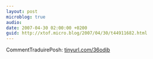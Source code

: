 ```yaml
---
layout: post
microblog: true
audio: 
date: 2007-04-30 02:00:00 +0200
guid: http://xtof.micro.blog/2007/04/30/t44911682.html
---
```

CommentTraduirePosh:  [tinyurl.com/36odjb](http://tinyurl.com/36odjb)
